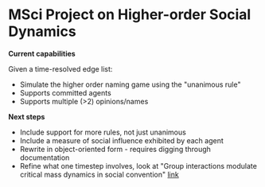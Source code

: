 # MSci Project on Higher-order Social Dynamics

**Current capabilities**

Given a time-resolved edge list:
* Simulate the higher order naming game using the "unanimous rule"
* Supports committed agents
* Supports multiple (>2) opinions/names

**Next steps**
* Include support for more rules, not just unanimous
* Include a measure of social influence exhibited by each agent
* Rewrite in object-oriented form - requires digging through documentation
* Refine what one timestep involves, look at "Group interactions modulate critical mass dynamics in social convention" [link](https://doi.org/10.1038/s42005-022-00845-y)
